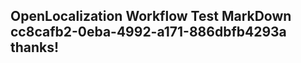 <properties
ms.topic="hero-topic"
ms.test1="hero-topic"
ms.test2="test"/>

## OpenLocalization Workflow Test MarkDown cc8cafb2-0eba-4992-a171-886dbfb4293a thanks!

